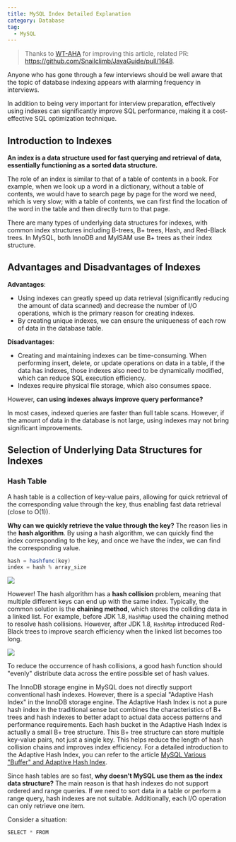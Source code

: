 ```yaml
---
title: MySQL Index Detailed Explanation
category: Database
tag:
  - MySQL
---
```


> Thanks to [WT-AHA](https://github.com/WT-AHA) for improving this article, related PR: <https://github.com/Snailclimb/JavaGuide/pull/1648>.

Anyone who has gone through a few interviews should be well aware that the topic of database indexing appears with alarming frequency in interviews.

In addition to being very important for interview preparation, effectively using indexes can significantly improve SQL performance, making it a cost-effective SQL optimization technique.

## Introduction to Indexes

**An index is a data structure used for fast querying and retrieval of data, essentially functioning as a sorted data structure.**

The role of an index is similar to that of a table of contents in a book. For example, when we look up a word in a dictionary, without a table of contents, we would have to search page by page for the word we need, which is very slow; with a table of contents, we can first find the location of the word in the table and then directly turn to that page.

There are many types of underlying data structures for indexes, with common index structures including B-trees, B+ trees, Hash, and Red-Black trees. In MySQL, both InnoDB and MyISAM use B+ trees as their index structure.

## Advantages and Disadvantages of Indexes

**Advantages**:

- Using indexes can greatly speed up data retrieval (significantly reducing the amount of data scanned) and decrease the number of I/O operations, which is the primary reason for creating indexes.
- By creating unique indexes, we can ensure the uniqueness of each row of data in the database table.

**Disadvantages**:

- Creating and maintaining indexes can be time-consuming. When performing insert, delete, or update operations on data in a table, if the data has indexes, those indexes also need to be dynamically modified, which can reduce SQL execution efficiency.
- Indexes require physical file storage, which also consumes space.

However, **can using indexes always improve query performance?**

In most cases, indexed queries are faster than full table scans. However, if the amount of data in the database is not large, using indexes may not bring significant improvements.

## Selection of Underlying Data Structures for Indexes

### Hash Table

A hash table is a collection of key-value pairs, allowing for quick retrieval of the corresponding value through the key, thus enabling fast data retrieval (close to O(1)).

**Why can we quickly retrieve the value through the key?** The reason lies in the **hash algorithm**. By using a hash algorithm, we can quickly find the index corresponding to the key, and once we have the index, we can find the corresponding value.

```java
hash = hashfunc(key)
index = hash % array_size
```

![](https://oss.javaguide.cn/github/javaguide/database/mysql20210513092328171.png)

However! The hash algorithm has a **hash collision** problem, meaning that multiple different keys can end up with the same index. Typically, the common solution is the **chaining method**, which stores the colliding data in a linked list. For example, before JDK 1.8, `HashMap` used the chaining method to resolve hash collisions. However, after JDK 1.8, `HashMap` introduced Red-Black trees to improve search efficiency when the linked list becomes too long.

![](https://oss.javaguide.cn/github/javaguide/database/mysql20210513092224836.png)

To reduce the occurrence of hash collisions, a good hash function should "evenly" distribute data across the entire possible set of hash values.

The InnoDB storage engine in MySQL does not directly support conventional hash indexes. However, there is a special "Adaptive Hash Index" in the InnoDB storage engine. The Adaptive Hash Index is not a pure hash index in the traditional sense but combines the characteristics of B+ trees and hash indexes to better adapt to actual data access patterns and performance requirements. Each hash bucket in the Adaptive Hash Index is actually a small B+ tree structure. This B+ tree structure can store multiple key-value pairs, not just a single key. This helps reduce the length of hash collision chains and improves index efficiency. For a detailed introduction to the Adaptive Hash Index, you can refer to the article [MySQL Various "Buffer" and Adaptive Hash Index](https://mp.weixin.qq.com/s/ra4v1XR5pzSWc-qtGO-dBg).

Since hash tables are so fast, **why doesn't MySQL use them as the index data structure?** The main reason is that hash indexes do not support ordered and range queries. If we need to sort data in a table or perform a range query, hash indexes are not suitable. Additionally, each I/O operation can only retrieve one item.

Consider a situation:

```java
SELECT * FROM